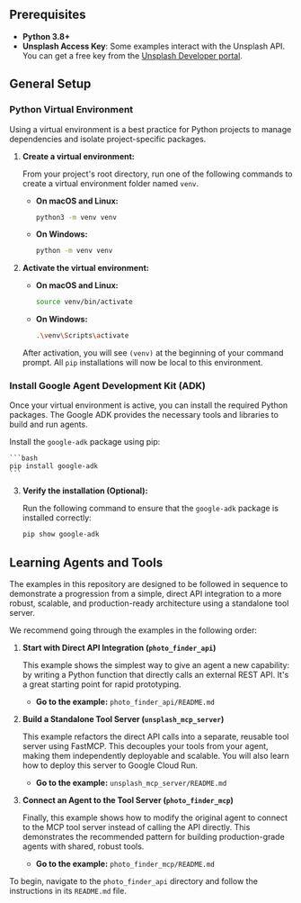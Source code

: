 

## Prerequisites

- **Python 3.8+**
- **Unsplash Access Key**: Some examples interact with the Unsplash API. You can get a free key from the [Unsplash Developer portal](https://unsplash.com/developers).

## General Setup
### Python Virtual Environment

Using a virtual environment is a best practice for Python projects to manage dependencies and isolate project-specific packages.

1.  **Create a virtual environment:**

    From your project's root directory, run one of the following commands to create a virtual environment folder named `venv`.

    *   **On macOS and Linux:**
        ```bash
        python3 -m venv venv
        ```

    *   **On Windows:**
        ```bash
        python -m venv venv
        ```

2.  **Activate the virtual environment:**

    *   **On macOS and Linux:**
        ```bash
        source venv/bin/activate
        ```

    *   **On Windows:**
        ```bash
        .\venv\Scripts\activate
        ```

    After activation, you will see `(venv)` at the beginning of your command prompt. All `pip` installations will now be local to this environment.

    
### Install Google Agent Development Kit (ADK)

Once your virtual environment is active, you can install the required Python packages. The Google ADK provides the necessary tools and libraries to build and run agents.

Install the `google-adk` package using pip:

    ```bash
    pip install google-adk
    ```

3.  **Verify the installation (Optional):**

    Run the following command to ensure that the `google-adk` package is installed correctly:

    ```bash
    pip show google-adk
    ```

## Learning Agents and Tools

The examples in this repository are designed to be followed in sequence to demonstrate a progression from a simple, direct API integration to a more robust, scalable, and production-ready architecture using a standalone tool server.

We recommend going through the examples in the following order:

1.  **Start with Direct API Integration (`photo_finder_api`)**

    This example shows the simplest way to give an agent a new capability: by writing a Python function that directly calls an external REST API. It's a great starting point for rapid prototyping.

    *   **Go to the example:** `photo_finder_api/README.md`

2.  **Build a Standalone Tool Server (`unsplash_mcp_server`)**

    This example refactors the direct API calls into a separate, reusable tool server using FastMCP. This decouples your tools from your agent, making them independently deployable and scalable. You will also learn how to deploy this server to Google Cloud Run.

    *   **Go to the example:** `unsplash_mcp_server/README.md`

3.  **Connect an Agent to the Tool Server (`photo_finder_mcp`)**

    Finally, this example shows how to modify the original agent to connect to the MCP tool server instead of calling the API directly. This demonstrates the recommended pattern for building production-grade agents with shared, robust tools.

    *   **Go to the example:** `photo_finder_mcp/README.md`

To begin, navigate to the `photo_finder_api` directory and follow the instructions in its `README.md` file.